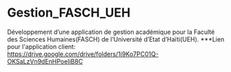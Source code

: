 # Gestion_FASCH_UEH
Développement d’une application de gestion académique pour la Faculté des Sciences Humaines(FASCH) de l’Université d’Etat d’Haïti(UEH).
***Lien pour l'application client: https://drive.google.com/drive/folders/1i9Ko7PC01Q-OKSaLzVn9dEnHPoeIiB8C 
